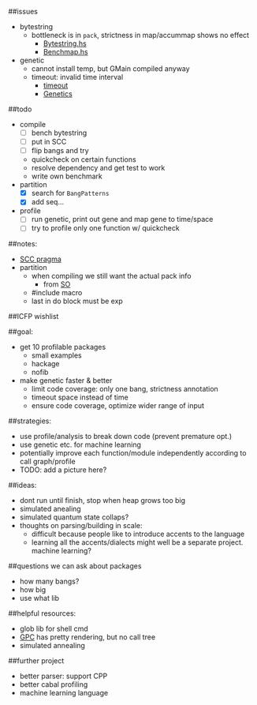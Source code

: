 ##issues
- bytestring
  - bottleneck is in `pack`, strictness in map/accummap shows no effect
    - [Bytestring.hs](https://github.com/remysucre/comp150-FP/blob/master/benchmark/profile/bytestring/Data/ByteString/Internal.hs)
    - [Benchmap.hs](https://github.com/remysucre/comp150-FP/blob/master/benchmark/profile/bytestring/benchmap.hs)
- genetic
  - cannot install temp, but GMain compiled anyway
  - timeout: invalid time interval
    - [timeout](https://github.com/remysucre/comp150-FP/blob/master/timer.sh)
    - [Genetics](https://github.com/remysucre/comp150-FP/blob/master/Genetic.hs)

##todo
- compile
  - [ ] bench bytestring
  - [ ] put in SCC
  - [ ] flip bangs and try
  - quickcheck on certain functions
  - resolve dependency and get test to work
  - write own benchmark
- partition
  - [x] search for `BangPatterns`
  - [x] add seq...
- profile
  - [ ] run genetic, print out gene and map gene to time/space
  - [ ] try to profile only one function w/ quickcheck

##notes: 
- [SCC pragma](https://downloads.haskell.org/~ghc/latest/docs/html/users_guide/profiling.html#scc-pragma) 
- partition
  - when compiling we still want the actual pack info
    - from [SO](http://stackoverflow.com/questions/31343246/get-package-version-to-cpp/31343829#31343829)
  - #include macro
  - last in do block must be exp

##ICFP wishlist

##goal: 
- get 10 profilable packages
  - small examples
  - hackage
  - nofib
- make genetic faster & better
  - limit code coverage: only one bang, strictness annotation
  - timeout space instead of time
  - ensure code coverage, optimize wider range of input

##strategies: 
- use profile/analysis to break down code (prevent premature opt.)
- use genetic etc. for machine learning
- potentially improve each function/module independently according to call graph/profile
- TODO: add a picture here?

##ideas: 
- dont run until finish, stop when heap grows too big
- simulated anealing
- simulated quantum state collaps?
- thoughts on parsing/building in scale: 
  - difficult because people like to introduce accents to the language
  - learning all the accents/dialects might well be a separate project. machine learning?

##questions we can ask about packages
- how many bangs?
- how big
- use what lib

##helpful resources:
- glob lib for shell cmd
- [GPC](http://book.realworldhaskell.org/read/testing-and-quality-assurance.html) has pretty rendering, but no call tree
- simulated annealing

##further project
- better parser: support CPP
- better cabal profiling
- machine learning language 
